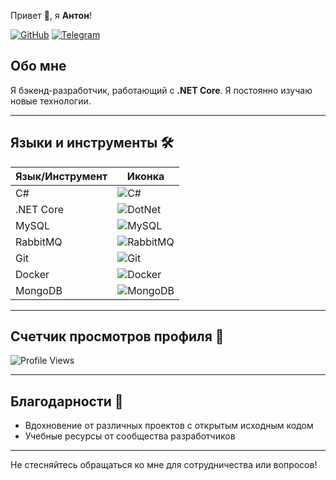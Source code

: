 

Привет 👋, я **Антон**!

[![GitHub](https://img.shields.io/badge/GitHub-%23000000.svg?style=for-the-badge&logo=github&logoColor=white)](https://github.com/JotaroSamo)
[![Telegram](https://img.shields.io/badge/Telegram-%23345B8D.svg?style=for-the-badge&logo=telegram&logoColor=white)](https://t.me/dk_tengen)

## Обо мне
Я бэкенд-разработчик, работающий с **.NET Core**. Я постоянно изучаю новые технологии.

---

## Языки и инструменты 🛠️

| Язык/Инструмент | Иконка |
|------------------|--------|
| C#               | ![C#](https://img.icons8.com/color/48/000000/c-sharp-logo.png) |
| .NET Core        | ![DotNet](https://img.icons8.com/color/48/000000/net-framework.png) |
| MySQL            | ![MySQL](https://img.icons8.com/color/48/000000/mysql-logo.png) |
| RabbitMQ         | ![RabbitMQ](https://www.rabbitmq.com) |
| Git              | ![Git](https://img.icons8.com/color/48/000000/git.png) |
| Docker           | ![Docker](https://img.icons8.com/color/48/000000/docker.png) |
| MongoDB          | ![MongoDB](https://img.icons8.com/color/48/000000/mongodb.png) |

---

## Счетчик просмотров профиля 👀
![Profile Views](https://img.shields.io/badge/Profile%20Views-0-blue?style=flat)

---


## Благодарности 🙏
- Вдохновение от различных проектов с открытым исходным кодом
- Учебные ресурсы от сообщества разработчиков

---

Не стесняйтесь обращаться ко мне для сотрудничества или вопросов!

